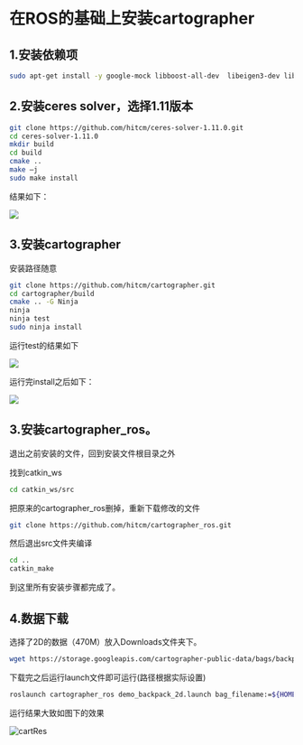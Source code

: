 # 在ROS的基础上安装cartographer

## 1.安装依赖项

```sh
sudo apt-get install -y google-mock libboost-all-dev  libeigen3-dev libgflags-dev libgoogle-glog-dev liblua5.2-dev libprotobuf-dev  libsuitesparse-dev libwebp-dev ninja-build protobuf-compiler python-sphinx  ros-indigo-tf2-eigen libatlas-base-dev libsuitesparse-dev liblapack-dev
```



## 2.安装ceres solver，选择1.11版本

```sh
git clone https://github.com/hitcm/ceres-solver-1.11.0.git
cd ceres-solver-1.11.0
mkdir build
cd build
cmake ..
make –j
sudo make install
```

结果如下：

![](http://www.serena.pub/wp-content/uploads/2016/11/cart1.png)



## 3.安装cartographer

安装路径随意

```sh
git clone https://github.com/hitcm/cartographer.git
cd cartographer/build
cmake .. -G Ninja
ninja
ninja test
sudo ninja install
```

运行test的结果如下

![](http://www.serena.pub/wp-content/uploads/2016/11/cart3.png)

运行完install之后如下：

![](http://www.serena.pub/wp-content/uploads/2016/11/cart4.png)



 ## **3.安装cartographer_ros。**

退出之前安装的文件，回到安装文件根目录之外

找到catkin_ws

```sh
cd catkin_ws/src
```

把原来的cartographer_ros删掉，重新下载修改的文件

```sh
git clone https://github.com/hitcm/cartographer_ros.git
```

然后退出src文件夹编译

```sh
cd ..
catkin_make
```

到这里所有安装步骤都完成了。



## 4.数据下载

选择了2D的数据（470M）放入Downloads文件夹下。

```sh
wget https://storage.googleapis.com/cartographer-public-data/bags/backpack_2d/cartographer_paper_deutsches_museum.bag
```

下载完之后运行launch文件即可运行(路径根据实际设置)

```sh
roslaunch cartographer_ros demo_backpack_2d.launch bag_filename:=${HOME}/Downloads/cartographer_paper_deutsches_museum.bag
```

运行结果大致如图下的效果 

![cartRes](http://www.serena.pub/wp-content/uploads/2016/11/cartRes.jpg)

